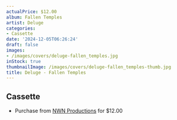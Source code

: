 ```yaml
---
actualPrice: $12.00
album: Fallen Temples
artist: Deluge
categories:
- Cassette
date: '2024-12-05T06:26:24'
draft: false
images:
- /images/covers/deluge-fallen_temples.jpg
inStock: true
thumbnailImage: /images/covers/deluge-fallen_temples-thumb.jpg
title: Deluge - Fallen Temples
---
```


## Cassette
* Purchase from [NWN Productions](http://shop.nwnprod.com/index.php?route=product/product&path=73&product_id=54425&sort=pd.name&order=ASC) for $12.00

